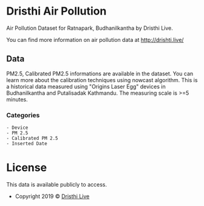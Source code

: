 # Dristhi Air Pollution
Air Pollution Dataset for Ratnapark, Budhanilkantha by Dristhi Live.

You can find more information on air pollution data at http://drishti.live/

## Data

PM2.5, Calibrated PM2.5 informations are available in the dataset. You can learn more about the calibration techniques using nowcast algorithm. This is a historical data measured using "Origins Laser Egg" devices in Budhanilkantha and Putalisadak Kathmandu. The measuring scale is >=5 minutes.

### Categories

```
- Device	
- PM 2.5	
- Calibrated PM 2.5	
- Inserted Date
```

# License
This data is available publicly to access.
- Copyright 2019 © <a href="http://drishti.live/" target="_blank">Dristhi Live</a>
